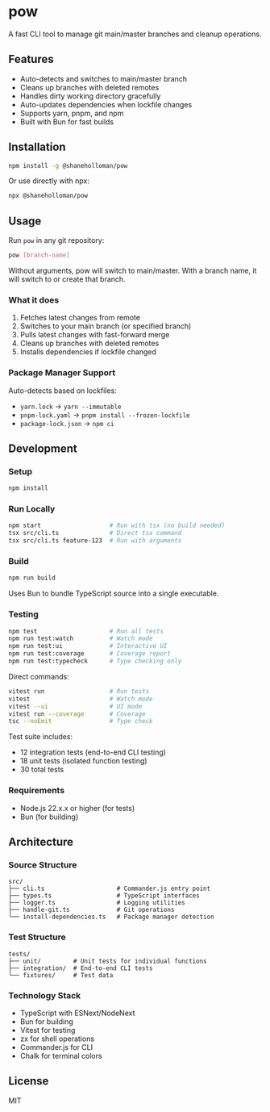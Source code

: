 # pow

A fast CLI tool to manage git main/master branches and cleanup operations.

## Features

- Auto-detects and switches to main/master branch
- Cleans up branches with deleted remotes
- Handles dirty working directory gracefully
- Auto-updates dependencies when lockfile changes
- Supports yarn, pnpm, and npm
- Built with Bun for fast builds

## Installation

```bash
npm install -g @shaneholloman/pow
```

Or use directly with npx:

```bash
npx @shaneholloman/pow
```

## Usage

Run `pow` in any git repository:

```bash
pow [branch-name]
```

Without arguments, pow will switch to main/master. With a branch name, it will switch to or create that branch.

### What it does

1. Fetches latest changes from remote
2. Switches to your main branch (or specified branch)
3. Pulls latest changes with fast-forward merge
4. Cleans up branches with deleted remotes
5. Installs dependencies if lockfile changed

### Package Manager Support

Auto-detects based on lockfiles:

- `yarn.lock` → `yarn --immutable`
- `pnpm-lock.yaml` → `pnpm install --frozen-lockfile`
- `package-lock.json` → `npm ci`

## Development

### Setup

```bash
npm install
```

### Run Locally

```bash
npm start                   # Run with tsx (no build needed)
tsx src/cli.ts              # Direct tsx command
tsx src/cli.ts feature-123  # Run with arguments
```

### Build

```bash
npm run build
```

Uses Bun to bundle TypeScript source into a single executable.

### Testing

```bash
npm test                    # Run all tests
npm run test:watch          # Watch mode
npm run test:ui             # Interactive UI
npm run test:coverage       # Coverage report
npm run test:typecheck      # Type checking only
```

Direct commands:

```bash
vitest run                  # Run tests
vitest                      # Watch mode
vitest --ui                 # UI mode
vitest run --coverage       # Coverage
tsc --noEmit                # Type check
```

Test suite includes:

- 12 integration tests (end-to-end CLI testing)
- 18 unit tests (isolated function testing)
- 30 total tests

### Requirements

- Node.js 22.x.x or higher (for tests)
- Bun (for building)

## Architecture

### Source Structure

```text
src/
├── cli.ts                    # Commander.js entry point
├── types.ts                  # TypeScript interfaces
├── logger.ts                 # Logging utilities
├── handle-git.ts             # Git operations
└── install-dependencies.ts   # Package manager detection
```

### Test Structure

```text
tests/
├── unit/         # Unit tests for individual functions
├── integration/  # End-to-end CLI tests
└── fixtures/     # Test data
```

### Technology Stack

- TypeScript with ESNext/NodeNext
- Bun for building
- Vitest for testing
- zx for shell operations
- Commander.js for CLI
- Chalk for terminal colors

## License

MIT

